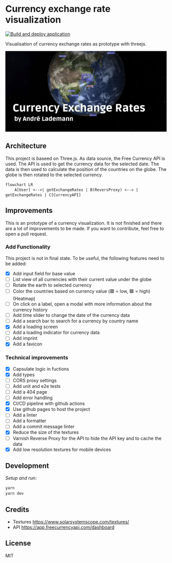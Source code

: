 # Currency exchange rate visualization

[![Build and deploy application](https://github.com/vergissberlin/resume-currencies/actions/workflows/build-and-deploy.yml/badge.svg)](https://github.com/vergissberlin/resume-currencies/actions/workflows/build-and-deploy.yml)

Visualisation of currency exchange rates as prototype with threejs.

![Teaser](./docs/teaser-without.png)

## Architecture

This project is baseed on Three.js. As data source, the Free Currency API is used. The API is used to get the currency data for the selected date. The data is then used to calculate the position of the countries on the globe. The globe is then rotated to the selected currency.

```mermaid
flowchart LR
    A[User] <-->| getExchangeRates | B(ReversProxy) <--> | getExchangeRates | C[CurrencyAPI]
```

## Improvements

This is an prototype of a currency visualization. It is not finished and there are a lot of improvements to be made. If you want to contribute, feel free to open a pull request.

### Add Functionality

This project is not in final state.
To be useful, the following features need to be added:

- [x] Add input field for base value
- [ ] List view of all currencies with their current value under the globe
- [ ] Rotate the earth to selected currency
- [ ] Color the countries based on currency value (🟥 = low,  🟩 = high) (Heatmap)
- [ ] On click on a label, open a modal with more information about the currency history
- [ ] Add time slider to change the date of the currency data
- [ ] Add a search bar to search for a currency by country name
- [x] Add a loading screen
- [ ] Add a loading indicator for  currency data
- [ ] Add imprint
- [x] Add a favicon

### Technical improvements

- [x] Capsulate logic in fuctions
- [x] Add types
- [ ] CORS proxy settings
- [ ] Add unit and e2e tests
- [ ] Add a 404 page
- [ ] Add error handling
- [x] CI/CD pipeline with github actions
- [x] Use github pages to host the project
- [ ] Add a linter
- [ ] Add a formatter
- [ ] Add a commit message linter
- [x] Reduce the size of the textures
- [ ] Varnish Reverse Proxy for the API to hide the API key and to cache the data
- [x] Add low resolution textures for mobile devices

## Development

*Setup and run:*

```bash
yarn
yarn dev
```

## Credits

- Textures <https://www.solarsystemscope.com/textures/>
- API <https://app.freecurrencyapi.com/dashboard>

## License

MIT
